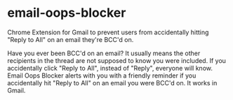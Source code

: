 # email-oops-blocker
Chrome Extension for Gmail to prevent users from accidentally hitting "Reply to All" on an email they're BCC'd on.

Have you ever been BCC'd on an email? It usually means the other recipients in the thread are not supposed to know you were included. If you accidentally click "Reply to All", instead of "Reply", everyone will know. Email Oops Blocker alerts with you with a friendly reminder if you accidentally hit "Reply to All" on an email you were BCC'd on. 
It works in Gmail.
